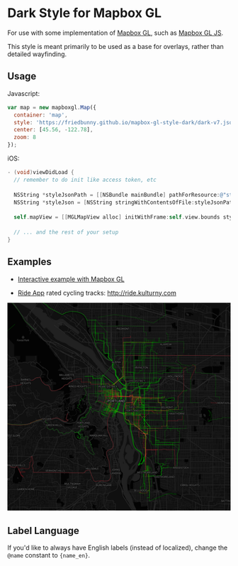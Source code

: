# Dark Style for Mapbox GL

For use with some implementation of [Mapbox GL](https://www.mapbox.com/mapbox-gl/), such as [Mapbox GL JS](https://github.com/mapbox/mapbox-gl-js/).

This style is meant primarily to be used as a base for overlays, rather than detailed wayfinding.

## Usage

Javascript:

```javascript
var map = new mapboxgl.Map({
  container: 'map', 
  style: 'https://friedbunny.github.io/mapbox-gl-style-dark/dark-v7.json',
  center: [45.56, -122.78],
  zoom: 8
});
```

iOS:

```objective-c
- (void)viewDidLoad {
  // remember to do init like access token, etc

  NSString *styleJsonPath = [[NSBundle mainBundle] pathForResource:@"styles/dark-v7" ofType:@"json"];
  NSString *styleJson = [NSString stringWithContentsOfFile:styleJsonPath encoding:NSUTF8StringEncoding error:NULL];
    
  self.mapView = [[MGLMapView alloc] initWithFrame:self.view.bounds styleJSON:styleJson accessToken:accessToken];

  // ... and the rest of your setup
}
```

## Examples

- [Interactive example with Mapbox GL](https://friedbunny.github.io/mapbox-gl-style-dark/example.html)

- [Ride App](http://ride.report) rated cycling tracks: http://ride.kulturny.com

![alt text](example.jpg "Rides overlayed on Portland, Oregon")

## Label Language

If you'd like to always have English labels (instead of localized), change the `@name` constant to `{name_en}`.
